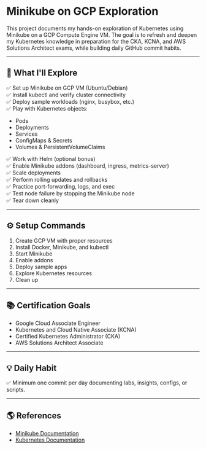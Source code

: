 # Minikube on GCP Exploration

This project documents my hands-on exploration of Kubernetes using Minikube on a GCP Compute Engine VM. The goal is to refresh and deepen my Kubernetes knowledge in preparation for the CKA, KCNA, and AWS Solutions Architect exams, while building daily GitHub commit habits.

---

## 🚀 What I'll Explore

✅ Set up Minikube on GCP VM (Ubuntu/Debian)  
✅ Install kubectl and verify cluster connectivity  
✅ Deploy sample workloads (nginx, busybox, etc.)  
✅ Play with Kubernetes objects:
- Pods
- Deployments
- Services
- ConfigMaps & Secrets
- Volumes & PersistentVolumeClaims

✅ Work with Helm (optional bonus)  
✅ Enable Minikube addons (dashboard, ingress, metrics-server)  
✅ Scale deployments  
✅ Perform rolling updates and rollbacks  
✅ Practice port-forwarding, logs, and exec  
✅ Test node failure by stopping the Minikube node  
✅ Tear down cleanly

---

## ⚙️ Setup Commands

1. Create GCP VM with proper resources  
2. Install Docker, Minikube, and kubectl  
3. Start Minikube  
4. Enable addons  
5. Deploy sample apps  
6. Explore Kubernetes resources  
7. Clean up

---

## 📚 Certification Goals

- Google Cloud Associate Engineer  
- Kubernetes and Cloud Native Associate (KCNA)  
- Certified Kubernetes Administrator (CKA)  
- AWS Solutions Architect Associate

---

## 💡 Daily Habit

✅ Minimum one commit per day documenting labs, insights, configs, or scripts.

---

## 🌎 References

- [Minikube Documentation](https://minikube.sigs.k8s.io/docs/)
- [Kubernetes Documentation](https://kubernetes.io/docs/)

